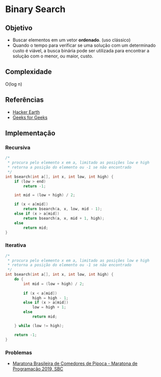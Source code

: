 # Binary Search

## Objetivo

* Buscar elementos em um vetor **ordenado**. (uso clássico)
* Quando o tempo para verificar se uma solução com um determinado custo é viável, a busca binária pode ser utilizada para encontrar a solução com o menor, ou maior, custo.

## Complexidade

O(log n)

## Referências

* [Hacker Earth](https://www.hackerearth.com/pt-br/practice/algorithms/searching/binary-search/tutorial/)
* [Geeks for Geeks](https://www.geeksforgeeks.org/binary-search/)

## Implementação

### Recursiva
```c++
/*
 * procura pelo elemento x em a, limitado as posições low e high
 * retorna a posição do elemento ou -1 se não encontrado
 */
int bsearch(int a[], int x, int low, int high) {
    if (low > end)
        return -1;

    int mid = (low + high) / 2;

    if (x < a[mid])
        return bsearch(a, x, low, mid - 1);
    else if (x > a[mid])
        return bsearch(a, x, mid + 1, high);
    else
        return mid;
}
```

### Iterativa
```c++
/*
 * procura pelo elemento x em a, limitado as posições low e high
 * retorna a posição do elemento ou -1 se não encontrado
 */
int bsearch(int a[], int x, int low, int high) {
    do {
        int mid = (low + high) / 2;
        
        if (x < a[mid])
            high = high - 1;
        else if (x > a[mid])
            low = high + 1;
        else
            return mid;

    } while (low != high);

    return -1;
}
```

### Problemas
* [Maratona Brasileira de Comedores de Pipoca - Maratona de Programação 2019, SBC](Problems/maratona-comedores-de-pipoca.cpp)